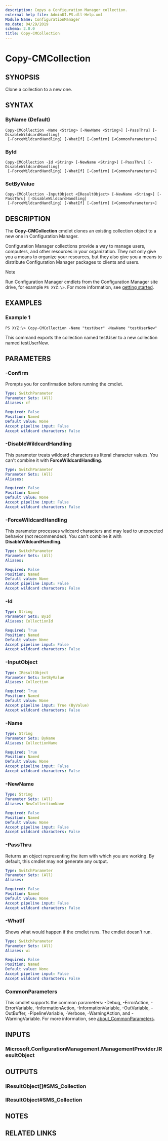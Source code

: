 ```yaml
---
description: Copys a Configuration Manager collection.
external help file: AdminUI.PS.dll-Help.xml
Module Name: ConfigurationManager
ms.date: 04/29/2019
schema: 2.0.0
title: Copy-CMCollection
---
```


# Copy-CMCollection

## SYNOPSIS
Clone a collection to a new one.

## SYNTAX

### ByName (Default)
```
Copy-CMCollection -Name <String> [-NewName <String>] [-PassThru] [-DisableWildcardHandling]
 [-ForceWildcardHandling] [-WhatIf] [-Confirm] [<CommonParameters>]
```

### ById
```
Copy-CMCollection -Id <String> [-NewName <String>] [-PassThru] [-DisableWildcardHandling]
 [-ForceWildcardHandling] [-WhatIf] [-Confirm] [<CommonParameters>]
```

### SetByValue
```
Copy-CMCollection -InputObject <IResultObject> [-NewName <String>] [-PassThru] [-DisableWildcardHandling]
 [-ForceWildcardHandling] [-WhatIf] [-Confirm] [<CommonParameters>]
```

## DESCRIPTION
The **Copy-CMCollection** cmdlet clones an existing collection object to a new one in Configuration Manager.

Configuration Manager collections provide a way to manage users, computers, and other resources in your organization. They not only give you a means to organize your resources, but they also give you a means to distribute Configuration Manager packages to clients and users.

> [!NOTE]
> Run Configuration Manager cmdlets from the Configuration Manager site drive, for example `PS XYZ:\>`. For more information, see [getting started](/powershell/sccm/overview).

## EXAMPLES

### Example 1
```
PS XYZ:\> Copy-CMCollection -Name "testUser" -NewName "testUserNew"
```

This command exports the collection named testUser to a new collection named testUserNew.

## PARAMETERS

### -Confirm
Prompts you for confirmation before running the cmdlet.

```yaml
Type: SwitchParameter
Parameter Sets: (All)
Aliases: cf

Required: False
Position: Named
Default value: None
Accept pipeline input: False
Accept wildcard characters: False
```

### -DisableWildcardHandling

This parameter treats wildcard characters as literal character values. You can't combine it with **ForceWildcardHandling**.

```yaml
Type: SwitchParameter
Parameter Sets: (All)
Aliases:

Required: False
Position: Named
Default value: None
Accept pipeline input: False
Accept wildcard characters: False
```

### -ForceWildcardHandling

This parameter processes wildcard characters and may lead to unexpected behavior (not recommended). You can't combine it with **DisableWildcardHandling**.

```yaml
Type: SwitchParameter
Parameter Sets: (All)
Aliases:

Required: False
Position: Named
Default value: None
Accept pipeline input: False
Accept wildcard characters: False
```

### -Id
```yaml
Type: String
Parameter Sets: ById
Aliases: CollectionId

Required: True
Position: Named
Default value: None
Accept pipeline input: False
Accept wildcard characters: False
```

### -InputObject
```yaml
Type: IResultObject
Parameter Sets: SetByValue
Aliases: Collection

Required: True
Position: Named
Default value: None
Accept pipeline input: True (ByValue)
Accept wildcard characters: False
```

### -Name
```yaml
Type: String
Parameter Sets: ByName
Aliases: CollectionName

Required: True
Position: Named
Default value: None
Accept pipeline input: False
Accept wildcard characters: False
```

### -NewName
```yaml
Type: String
Parameter Sets: (All)
Aliases: NewCollectionName

Required: False
Position: Named
Default value: None
Accept pipeline input: False
Accept wildcard characters: False
```

### -PassThru
Returns an object representing the item with which you are working. By default, this cmdlet may not generate any output.

```yaml
Type: SwitchParameter
Parameter Sets: (All)
Aliases:

Required: False
Position: Named
Default value: None
Accept pipeline input: False
Accept wildcard characters: False
```

### -WhatIf

Shows what would happen if the cmdlet runs. The cmdlet doesn't run.

```yaml
Type: SwitchParameter
Parameter Sets: (All)
Aliases: wi

Required: False
Position: Named
Default value: None
Accept pipeline input: False
Accept wildcard characters: False
```

### CommonParameters
This cmdlet supports the common parameters: -Debug, -ErrorAction, -ErrorVariable, -InformationAction, -InformationVariable, -OutVariable, -OutBuffer, -PipelineVariable, -Verbose, -WarningAction, and -WarningVariable. For more information, see [about_CommonParameters](http://go.microsoft.com/fwlink/?LinkID=113216).

## INPUTS

### Microsoft.ConfigurationManagement.ManagementProvider.IResultObject

## OUTPUTS

### IResultObject[]#SMS_Collection

### IResultObject#SMS_Collection

## NOTES

## RELATED LINKS
